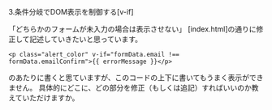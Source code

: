 3.条件分岐でDOM表示を制御する[v-if]

「どちらかのフォームが未入力の場合は表示させない」
[index.html]の通りに修正して記述していきたいと思っています。

`<p class="alert_color" v-if="formData.email !== formData.emailConfirm">{{ errorMessage }}</p> `

のあたりに書くと思ていますが、このコードの上下に書いてもうまく表示ができません。
具体的にどこに、どの部分を修正（もしくは追記）すればいいのか教えていただけますか。
